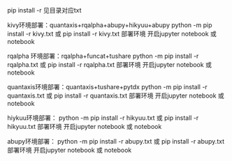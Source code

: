 
pip install -r 见目录对应txt

kivy环境部署：quantaxis+rqalpha+abupy+hikyuu+abupy
python -m pip install -r kivy.txt 或 pip install -r kivy.txt 部署环境
开启jupyter notebook 或 notebook

rqalpha 环境部署：rqalpha+funcat+tushare
python -m pip install -r rqalpha.txt 或 pip install -r rqalpha.txt 部署环境
开启jupyter notebook 或 notebook

quantaxis环境部署：quantaxis+tushare+pytdx
python -m pip install -r quantaxis.txt 或 pip install -r quantaxis.txt 部署环境
开启jupyter notebook 或 notebook

hiykuu环境部署：
python -m pip install -r hikyuu.txt 或 pip install -r hikyuu.txt 部署环境
开启jupyter notebook 或 notebook

abupy环境部署：
python -m pip install -r abupy.txt 或 pip install -r abupy.txt 部署环境
开启jupyter notebook 或 notebook